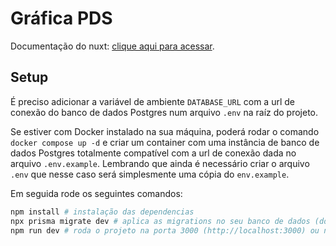 # Gráfica PDS

Documentação do nuxt: [clique aqui para acessar](https://nuxt.com/docs/getting-started/introduction).

## Setup

É preciso adicionar a variável de ambiente `DATABASE_URL` com a url de conexão do banco de dados Postgres num arquivo `.env` na raíz do projeto.

Se estiver com Docker instalado na sua máquina, poderá rodar o comando `docker compose up -d` e criar um container com uma instância de banco de dados Postgres totalmente compatível com a url de conexão dada no arquivo `.env.example`. Lembrando que ainda é necessário criar o arquivo `.env` que nesse caso será simplesmente uma cópia do `env.example`.

Em seguida rode os seguintes comandos:

```bash
npm install # instalação das dependencias
npx prisma migrate dev # aplica as migrations no seu banco de dados (ddl)
npm run dev # roda o projeto na porta 3000 (http://localhost:3000) ou na próxima porta livre
```

